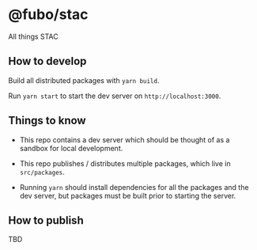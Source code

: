 # @fubo/stac

All things STAC

## How to develop

Build all distributed packages with `yarn build`.

Run `yarn start` to start the dev server on `http://localhost:3000`.

## Things to know

- This repo contains a dev server which should be thought of as a sandbox for local development.

- This repo publishes / distributes multiple packages, which live in `src/packages`.

- Running `yarn` should install dependencies for all the packages and the dev server, but packages must be built prior to starting the server.
## How to publish

TBD
